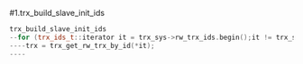#1.trx_build_slave_init_ids

```cpp
trx_build_slave_init_ids
--for (trx_ids_t::iterator it = trx_sys->rw_trx_ids.begin();it != trx_sys->rw_trx_ids.end();it++)
----trx = trx_get_rw_trx_by_id(*it);
----
```